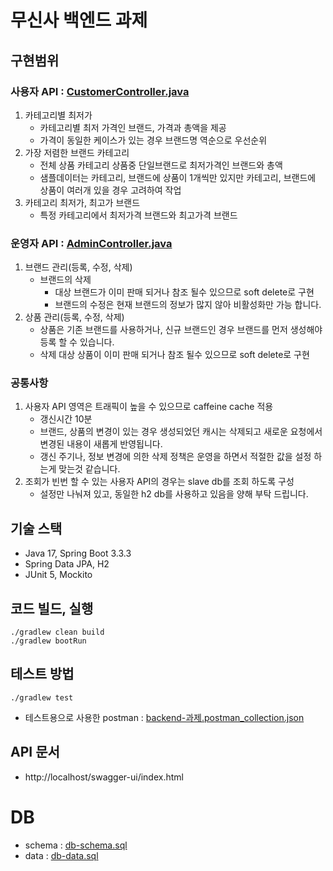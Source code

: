 # 무신사 백엔드 과제

## 구현범위
### 사용자 API : [CustomerController.java](src%2Fmain%2Fjava%2Fcom%2Fmusinsa%2Fcontroller%2Fcustomer%2FCustomerController.java)
1. 카테고리별 최저가
    - 카테고리별 최저 가격인 브랜드, 가격과 총액을 제공
    - 가격이 동일한 케이스가 있는 경우 브랜드명 역순으로 우선순위
2. 가장 저렴한 브랜드 카테고리
    - 전체 상품 카테고리 상품중 단일브랜드로 최저가격인 브랜드와 총액
    - 샘플데이터는 카테고리, 브랜드에 상품이 1개씩만 있지만 카테고리, 브랜드에 상품이 여러개 있을 경우 고려하여 작업
3. 카테고리 최저가, 최고가 브랜드
    - 특정 카테고리에서 최저가격 브랜드와 최고가격 브랜드

### 운영자 API : [AdminController.java](src%2Fmain%2Fjava%2Fcom%2Fmusinsa%2Fcontroller%2Fadmin%2FAdminController.java)
1. 브랜드 관리(등록, 수정, 삭제)
    - 브랜드의 삭제
        - 대상 브랜드가 이미 판매 되거나 참조 될수 있으므로 soft delete로 구현
        - 브랜드의 수정은 현재 브랜드의 정보가 많지 않아 비활성화만 가능 합니다.
2. 상품 관리(등록, 수정, 삭제)
    - 상품은 기존 브랜드를 사용하거나, 신규 브랜드인 경우 브랜드를 먼저 생성해야 등록 할 수 있습니다.
    - 삭제 대상 상품이 이미 판매 되거나 참조 될수 있으므로 soft delete로 구현

### 공통사항
1. 사용자 API 영역은 트래픽이 높을 수 있으므로 caffeine cache 적용
    - 갱신시간 10분
    - 브랜드, 상품의 변경이 있는 경우 생성되었던 캐시는 삭제되고 새로운 요청에서 변경된 내용이 새롭게 반영됩니다.
    - 갱신 주기나, 정보 변경에 의한 삭제 정책은 운영을 하면서 적절한 값을 설정 하는게 맞는것 같습니다.
2. 조회가 빈번 할 수 있는 사용자 API의 경우는 slave db를 조회 하도록 구성
   - 설정만 나눠져 있고, 동일한 h2 db를 사용하고 있음을 양해 부탁 드립니다.

## 기술 스택
- Java 17, Spring Boot 3.3.3
- Spring Data JPA, H2
- JUnit 5, Mockito

## 코드 빌드, 실행
```shell
./gradlew clean build
./gradlew bootRun
```

## 테스트 방법
```shell
./gradlew test
```
- 테스트용으로 사용한 postman : [backend-과제.postman_collection.json](src%2Fmain%2Fresources%2Fbackend-%EA%B3%BC%EC%A0%9C.postman_collection.json)

## API 문서
- http://localhost/swagger-ui/index.html

# DB
- schema : [db-schema.sql](src%2Fmain%2Fresources%2Fdb-schema.sql)
- data : [db-data.sql](src%2Fmain%2Fresources%2Fdb-data.sql)
